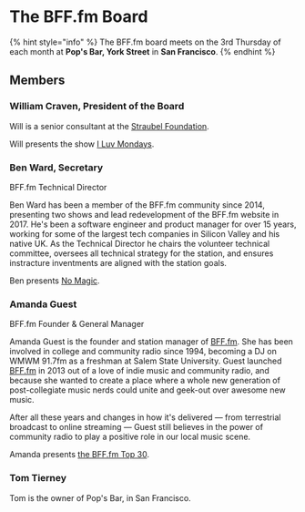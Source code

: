 # The BFF.fm Board

{% hint style="info" %}
The BFF.fm board meets on the 3rd Thursday of each month at **Pop's Bar, York Street** in **San Francisco**.
{% endhint %}

## Members

### William Craven, President of the Board

Will is a senior consultant at the [Straubel Foundation](https://www.straubelfoundation.org/).

Will presents the show [I Luv Mondays](https://bff.fm/shows/i-luv-mondays).

### Ben Ward, Secretary

BFF.fm Technical Director

Ben Ward has been a member of the BFF.fm community since 2014, presenting two shows and lead redevelopment of the BFF.fm website in 2017. He's been a software engineer and product manager for over 15 years, working for some of the largest tech companies in Silicon Valley and his native UK. As the  Technical Director he chairs the volunteer technical committee, oversees all technical strategy for the station, and ensures instracture inventments are aligned with the station goals.

Ben presents [No Magic](https://bff.fm/shows/nomagic).

### Amanda Guest

BFF.fm Founder & General Manager

Amanda Guest is the founder and station manager of [BFF.fm](http://bff.fm/). She has been involved in college and community radio since 1994, becoming a DJ on WMWM 91.7fm as a freshman at Salem State University. Guest launched [BFF.fm](http://bff.fm/) in 2013 out of a love of indie music and community radio, and because she wanted to create a place where a whole new generation of post-collegiate music nerds could unite and geek-out over awesome new music.

After all these years and changes in how it's delivered — from terrestrial broadcast to online streaming — Guest still believes in the power of community radio to play a positive role in our local music scene.

Amanda presents [the BFF.fm Top 30](https://bff.fm/shows/top30).

### Tom Tierney

Tom is the owner of Pop's Bar, in San Francisco.

